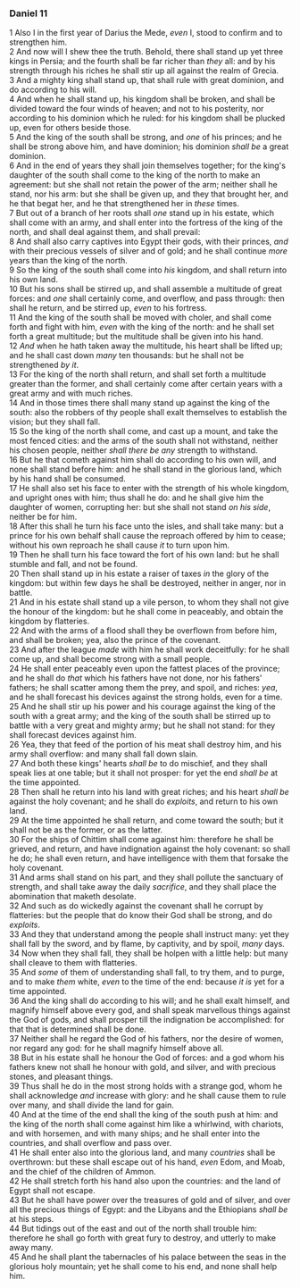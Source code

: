 ### Daniel 11

1 Also I in the first year of Darius the Mede, *even* I, stood to confirm and to strengthen him.  
2 And now will I shew thee the truth. Behold, there shall stand up yet three kings in Persia; and the fourth shall be far richer than *they* all: and by his strength through his riches he shall stir up all against the realm of Grecia.  
3 And a mighty king shall stand up, that shall rule with great dominion, and do according to his will.  
4 And when he shall stand up, his kingdom shall be broken, and shall be divided toward the four winds of heaven; and not to his posterity, nor according to his dominion which he ruled: for his kingdom shall be plucked up, even for others beside those.  
5 And the king of the south shall be strong, and *one* of his princes; and he shall be strong above him, and have dominion; his dominion *shall be* a great dominion.  
6 And in the end of years they shall join themselves together; for the king's daughter of the south shall come to the king of the north to make an agreement: but she shall not retain the power of the arm; neither shall he stand, nor his arm: but she shall be given up, and they that brought her, and he that begat her, and he that strengthened her in *these* times.  
7 But out of a branch of her roots shall *one* stand up in his estate, which shall come with an army, and shall enter into the fortress of the king of the north, and shall deal against them, and shall prevail:  
8 And shall also carry captives into Egypt their gods, with their princes, *and* with their precious vessels of silver and of gold; and he shall continue *more* years than the king of the north.  
9 So the king of the south shall come into *his* kingdom, and shall return into his own land.  
10 But his sons shall be stirred up, and shall assemble a multitude of great forces: and *one* shall certainly come, and overflow, and pass through: then shall he return, and be stirred up, *even* to his fortress.  
11 And the king of the south shall be moved with choler, and shall come forth and fight with him, *even* with the king of the north: and he shall set forth a great multitude; but the multitude shall be given into his hand.  
12 *And* when he hath taken away the multitude, his heart shall be lifted up; and he shall cast down *many* ten thousands: but he shall not be strengthened *by it*.  
13 For the king of the north shall return, and shall set forth a multitude greater than the former, and shall certainly come after certain years with a great army and with much riches.  
14 And in those times there shall many stand up against the king of the south: also the robbers of thy people shall exalt themselves to establish the vision; but they shall fall.  
15 So the king of the north shall come, and cast up a mount, and take the most fenced cities: and the arms of the south shall not withstand, neither his chosen people, neither *shall there be any* strength to withstand.  
16 But he that cometh against him shall do according to his own will, and none shall stand before him: and he shall stand in the glorious land, which by his hand shall be consumed.  
17 He shall also set his face to enter with the strength of his whole kingdom, and upright ones with him; thus shall he do: and he shall give him the daughter of women, corrupting her: but she shall not stand *on his side*, neither be for him.  
18 After this shall he turn his face unto the isles, and shall take many: but a prince for his own behalf shall cause the reproach offered by him to cease; without his own reproach he shall cause *it* to turn upon him.  
19 Then he shall turn his face toward the fort of his own land: but he shall stumble and fall, and not be found.  
20 Then shall stand up in his estate a raiser of taxes *in* the glory of the kingdom: but within few days he shall be destroyed, neither in anger, nor in battle.  
21 And in his estate shall stand up a vile person, to whom they shall not give the honour of the kingdom: but he shall come in peaceably, and obtain the kingdom by flatteries.  
22 And with the arms of a flood shall they be overflown from before him, and shall be broken; yea, also the prince of the covenant.  
23 And after the league *made* with him he shall work deceitfully: for he shall come up, and shall become strong with a small people.  
24 He shall enter peaceably even upon the fattest places of the province; and he shall do *that* which his fathers have not done, nor his fathers' fathers; he shall scatter among them the prey, and spoil, and riches: *yea*, and he shall forecast his devices against the strong holds, even for a time.  
25 And he shall stir up his power and his courage against the king of the south with a great army; and the king of the south shall be stirred up to battle with a very great and mighty army; but he shall not stand: for they shall forecast devices against him.  
26 Yea, they that feed of the portion of his meat shall destroy him, and his army shall overflow: and many shall fall down slain.  
27 And both these kings' hearts *shall be* to do mischief, and they shall speak lies at one table; but it shall not prosper: for yet the end *shall be* at the time appointed.  
28 Then shall he return into his land with great riches; and his heart *shall be* against the holy covenant; and he shall do *exploits*, and return to his own land.  
29 At the time appointed he shall return, and come toward the south; but it shall not be as the former, or as the latter.  
30 For the ships of Chittim shall come against him: therefore he shall be grieved, and return, and have indignation against the holy covenant: so shall he do; he shall even return, and have intelligence with them that forsake the holy covenant.  
31 And arms shall stand on his part, and they shall pollute the sanctuary of strength, and shall take away the daily *sacrifice*, and they shall place the abomination that maketh desolate.  
32 And such as do wickedly against the covenant shall he corrupt by flatteries: but the people that do know their God shall be strong, and do *exploits*.  
33 And they that understand among the people shall instruct many: yet they shall fall by the sword, and by flame, by captivity, and by spoil, *many* days.  
34 Now when they shall fall, they shall be holpen with a little help: but many shall cleave to them with flatteries.  
35 And *some* of them of understanding shall fall, to try them, and to purge, and to make *them* white, *even* to the time of the end: because *it is* yet for a time appointed.  
36 And the king shall do according to his will; and he shall exalt himself, and magnify himself above every god, and shall speak marvellous things against the God of gods, and shall prosper till the indignation be accomplished: for that that is determined shall be done.  
37 Neither shall he regard the God of his fathers, nor the desire of women, nor regard any god: for he shall magnify himself above all.  
38 But in his estate shall he honour the God of forces: and a god whom his fathers knew not shall he honour with gold, and silver, and with precious stones, and pleasant things.  
39 Thus shall he do in the most strong holds with a strange god, whom he shall acknowledge *and* increase with glory: and he shall cause them to rule over many, and shall divide the land for gain.  
40 And at the time of the end shall the king of the south push at him: and the king of the north shall come against him like a whirlwind, with chariots, and with horsemen, and with many ships; and he shall enter into the countries, and shall overflow and pass over.  
41 He shall enter also into the glorious land, and many *countries* shall be overthrown: but these shall escape out of his hand, *even* Edom, and Moab, and the chief of the children of Ammon.  
42 He shall stretch forth his hand also upon the countries: and the land of Egypt shall not escape.  
43 But he shall have power over the treasures of gold and of silver, and over all the precious things of Egypt: and the Libyans and the Ethiopians *shall be* at his steps.  
44 But tidings out of the east and out of the north shall trouble him: therefore he shall go forth with great fury to destroy, and utterly to make away many.  
45 And he shall plant the tabernacles of his palace between the seas in the glorious holy mountain; yet he shall come to his end, and none shall help him.  
